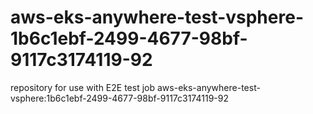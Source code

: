 # aws-eks-anywhere-test-vsphere-1b6c1ebf-2499-4677-98bf-9117c3174119-92
repository for use with E2E test job aws-eks-anywhere-test-vsphere:1b6c1ebf-2499-4677-98bf-9117c3174119-92
